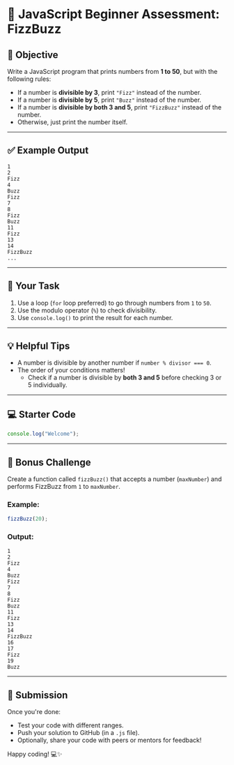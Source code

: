 # 🧪 JavaScript Beginner Assessment: FizzBuzz

## 🔁 Objective

Write a JavaScript program that prints numbers from **1 to 50**, but with the following rules:

- If a number is **divisible by 3**, print `"Fizz"` instead of the number.
- If a number is **divisible by 5**, print `"Buzz"` instead of the number.
- If a number is **divisible by both 3 and 5**, print `"FizzBuzz"` instead of the number.
- Otherwise, just print the number itself.

---

## ✅ Example Output

```
1
2
Fizz
4
Buzz
Fizz
7
8
Fizz
Buzz
11
Fizz
13
14
FizzBuzz
...
```

---

## 🧠 Your Task

1. Use a loop (`for` loop preferred) to go through numbers from `1` to `50`.
2. Use the modulo operator (`%`) to check divisibility.
3. Use `console.log()` to print the result for each number.

---

## 💡 Helpful Tips

- A number is divisible by another number if `number % divisor === 0`.
- The order of your conditions matters!
  - Check if a number is divisible by **both 3 and 5** before checking 3 or 5 individually.

---

## 💻 Starter Code

```javascript
console.log("Welcome");
```

---

## 🌟 Bonus Challenge

Create a function called `fizzBuzz()` that accepts a number (`maxNumber`) and performs FizzBuzz from `1` to `maxNumber`.

### Example:

```javascript
fizzBuzz(20);
```

### Output:
```
1
2
Fizz
4
Buzz
Fizz
7
8
Fizz
Buzz
11
Fizz
13
14
FizzBuzz
16
17
Fizz
19
Buzz
```

---

## 🚀 Submission

Once you're done:
- Test your code with different ranges.
- Push your solution to GitHub (in a `.js` file).
- Optionally, share your code with peers or mentors for feedback!

Happy coding! 💻✨
